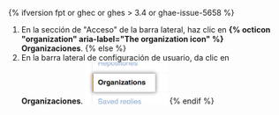 {% ifversion fpt or ghec or ghes > 3.4 or ghae-issue-5658 %}
1. En la sección de "Acceso" de la barra lateral, haz clic en **{% octicon "organization" aria-label="The organization icon" %} Organizaciones**.
{% else %}
1. En la barra lateral de configuración de usuario, da clic en **Organizaciones**. ![Configuración de usuario para organizaciones](/assets/images/help/settings/settings-user-orgs.png)
{% endif %}

